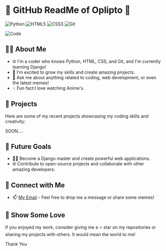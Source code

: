 # 🌟 GitHub ReadMe of Oplipto 🌟

![Python](https://img.shields.io/badge/Python-FFD43B?style=for-the-badge&logo=python&logoColor=blue)
![HTML5](https://img.shields.io/badge/HTML5-E34F26?style=for-the-badge&logo=html5&logoColor=white)
![CSS3](https://img.shields.io/badge/CSS3-1572B6?style=for-the-badge&logo=css3)
![Git](https://img.shields.io/badge/Git-F05032?style=for-the-badge&logo=git&logoColor=white)

![Code](https://media.giphy.com/media/3ohzdI6tjBk6ULmb7Y/giphy.gif)

## 👨‍💻 About Me

- 🌐 I'm a coder who knows Python, HTML, CSS, and Git, and I'm currently learning Django!
- 🌱 I'm excited to grow my skills and create amazing projects.
- 💬 Ask me about anything related to coding, web development, or even the latest memes!
- 💡 Fun fact:I love watching Anime's.

## 📝 Projects

Here are some of my recent projects showcasing my coding skills and creativity:

SOON....

## 🚀 Future Goals

- 🦸‍♂️ Become a Django master and create powerful web applications.
- 🌐 Contribute to open-source projects and collaborate with other amazing developers.

## 🤝 Connect with Me

- 📫 [My Email](mailto:oplipto123@example.com) - Feel free to drop me a message or share some memes!

## 🎁 Show Some Love

If you enjoyed my work, consider giving me a ⭐ star on my repositories or sharing my projects with others. It would mean the world to me!

Thank You
```
